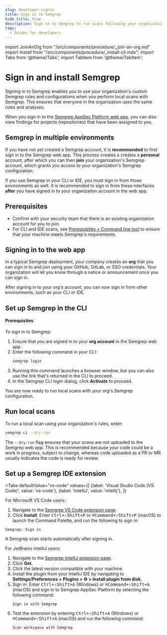 ```yaml
---
slug: developer-signin
title: Sign in to Semgrep
hide_title: true
description: Sign in to Semgrep to run scans following your organization's Semgrep deployment.
tags:
  - Guides for developers
---
```


import JoinAnOrg from "/src/components/procedure/_join-an-org.md"
import Install from "/src/components/procedure/_install-cli.mdx";
import Tabs from '@theme/Tabs';
import TabItem from '@theme/TabItem';

# Sign in and install Semgrep

Signing in to Semgrep enables you to use your organization's custom Semgrep rules and configurations when you perform local scans with Semgrep. This ensures that everyone in the organization uses the same rules and analyses.

When you sign in to the [<i class="fas fa-external-link fa-xs"></i> Semgrep AppSec Platform web app](https://semgrep.dev/login), you can also view findings for projects (repositories) that have been assigned to you.

## Semgrep in multiple environments

If you have not yet created a Semgrep account, it is **recommended** to first sign in to the Semgrep web app. This process creates a creates a **personal** account, after which you can then **join** your organization's Semgrep account, which grants you access to your organization's Semgrep configuration.

If you use Semgrep in your CLI or IDE, you must sign in from those environments as well. It is recommended to sign in from these interfaces **after** you have signed in to your organization account in the web app.

## Prerequisites

- Confirm with your security team that there is an existing organization account for you to join.
- For CLI and IDE scans, see [Prerequisites > Command line tool](/prerequisites#semgrep-command-line-tool) to ensure that your machine meets Semgrep's requirements.

## Signing in to the web app

In a typical Semgrep deployment, your company creates an **org** that you can sign in to and join using your GitHub, GitLab, or SSO credentials. Your organization will let you know through a notice or announcement once you can sign in.

 <JoinAnOrg />

After signing in to your org's account, you can now sign in from other environments, such as your CLI or IDE.

## Set up Semgrep in the CLI

#### Prerequisites

<Install />

To sign in to Semgrep:

1. Ensure that you are signed in to your **org account** in the Semgrep web app.
1. Enter the following command in your CLI:
    ```bash
    semgrep login
    ``` 
1. Running this command launches a browser window, but you can also use the link that's returned in the CLI to proceed.
1. In the Semgrep CLI login dialog, click **Activate** to proceed.

You are now ready to run local scans with your org's Semgrep configuration.

## Run local scans

To run a local scan using your organization's rules, enter:

```bash
semgrep ci --dry-run
```

The `--dry-run` flag ensures that your scans are not uploaded to the Semgrep web app. This is recommended because your code could be a work in progress, subject to change, whereas code uploaded as a PR or MR usually indicates the code is ready for review. 

<!-- Move to another doc -->
## Set up a Semgrep IDE extension

<Tabs
    defaultValue="vs-code"
    values={[
    {label: 'Visual Studio Code (VS Code)', value: 'vs-code'},
    {label: 'IntelliJ', value: 'intellij'},
    ]}
>

<TabItem value='vs-code'>

For Microsoft VS Code users:

1. Navigate to the [<i class="fas fa-external-link fa-xs"></i> Semgrep VS Code extension page](https://marketplace.visualstudio.com/items?itemName=Semgrep.semgrep).
1. Click **Install**. Enter <kbd>Ctrl+⇧Shift+P</kbd> or <kbd>⌘Command+⇧Shift+P</kbd> (macOS) to launch the Command Palette, and run the following to sign in:
```
Semgrep: Sign in
```

A Semgrep scan starts automatically after signing in.

</TabItem>

<TabItem value='intellij'>

For JetBrains IntelliJ users:

1. Navigate to the [<i class="fas fa-external-link fa-xs"></i> Semgrep IntelliJ extension page](https://plugins.jetbrains.com/plugin/22622-semgrep).
1. Click **Get**.
1. Click the latest version compatible with your machine.
1. Install the plugin from your IntelliJ IDE by navigating to **Settings/Preferences > Plugins > ⚙️ > Install plugin from disk**.
1. Sign in: Enter <kbd>Ctrl+⇧Shift+A</kbd> (Windows) or <kbd>⌘Command+⇧Shift+A</kbd> (macOS) and sign in to Semgrep AppSec Platform by selecting the following command:
   ```
   Sign in with Semgrep
   ```
3. Test the extension by entering <kbd>Ctrl+⇧Shift+A</kbd> (Windows) or <kbd>⌘Command+⇧Shift+A</kbd> (macOS) and run the following command:
   ```
   Scan workspace with Semgrep
   ```

</TabItem>
</Tabs>


